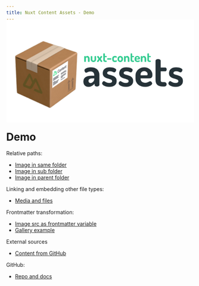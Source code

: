 ```yaml
---
title: Nuxt Content Assets - Demo
---
```


<img src="splash.png" style="margin: -20px 0">

# Demo

Relative paths:

- [Image in same folder](/recipes/italian-bean-stew)
- [Image in sub folder](/recipes/pesto-salmon-lentils)
- [Image in parent folder](/recipes/sicilian-fish-stew)

Linking and embedding other file types:

- [Media and files](/media)

Frontmatter transformation:

- [Image src as frontmatter variable](/recipes/turkey-casserole)
- [Gallery example](/recipes) 

External sources

- [Content from GitHub](/external)

GitHub:

- [Repo and docs](https://github.com/davestewart/nuxt-content-assets)
